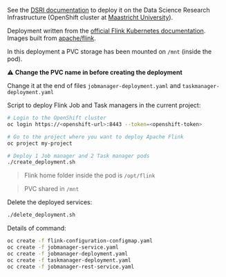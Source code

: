 See the [DSRI documentation](https://maastrichtu-ids.github.io/dsri-documentation) to deploy it on the Data Science Research Infrastructure (OpenShift cluster at [Maastricht University](https://maastrichtuniversity.nl)).

Deployment written from the [official Flink Kubernetes documentation](https://ci.apache.org/projects/flink/flink-docs-stable/ops/deployment/kubernetes.html). Images built from [apache/flink](https://github.com/apache/flink).

In this deployment a PVC storage has been mounted on `/mnt` (inside the pod). 

⚠️ **Change the PVC name in  before creating the deployment**

Change it at the end of files `jobmanager-deployment.yaml` and `taskmanager-deployment.yaml`

Script to deploy Flink Job and Task managers in the current project:

```bash
# Login to the OpenShift cluster
oc login https://<openshift-url>:8443 --token=<openshift-token>

# Go to the project where you want to deploy Apache Flink
oc project my-project

# Deploy 1 Job manager and 2 Task manager pods
./create_deployment.sh
```

> Flink home folder inside the pod is `/opt/flink`

> PVC shared in `/mnt`

Delete the deployed services:

```bash
./delete_deployment.sh
```

Details of command:

```bash
oc create -f flink-configuration-configmap.yaml
oc create -f jobmanager-service.yaml
oc create -f jobmanager-deployment.yaml
oc create -f taskmanager-deployment.yaml
oc create -f jobmanager-rest-service.yaml
```

